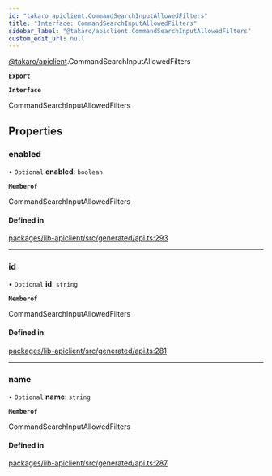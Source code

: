 ```yaml
---
id: "takaro_apiclient.CommandSearchInputAllowedFilters"
title: "Interface: CommandSearchInputAllowedFilters"
sidebar_label: "@takaro/apiclient.CommandSearchInputAllowedFilters"
custom_edit_url: null
---
```


[@takaro/apiclient](../modules/takaro_apiclient.md).CommandSearchInputAllowedFilters

**`Export`**

**`Interface`**

CommandSearchInputAllowedFilters

## Properties

### enabled

• `Optional` **enabled**: `boolean`

**`Memberof`**

CommandSearchInputAllowedFilters

#### Defined in

[packages/lib-apiclient/src/generated/api.ts:293](https://github.com/niekcandaele/Takaro/blob/91fb19b/packages/lib-apiclient/src/generated/api.ts#L293)

___

### id

• `Optional` **id**: `string`

**`Memberof`**

CommandSearchInputAllowedFilters

#### Defined in

[packages/lib-apiclient/src/generated/api.ts:281](https://github.com/niekcandaele/Takaro/blob/91fb19b/packages/lib-apiclient/src/generated/api.ts#L281)

___

### name

• `Optional` **name**: `string`

**`Memberof`**

CommandSearchInputAllowedFilters

#### Defined in

[packages/lib-apiclient/src/generated/api.ts:287](https://github.com/niekcandaele/Takaro/blob/91fb19b/packages/lib-apiclient/src/generated/api.ts#L287)
